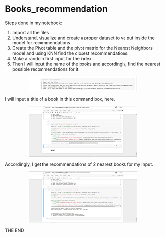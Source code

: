 # Books_recommendation


Steps done in my notebook:

1) Import all the files
2) Understand, visualize and create a proper dataset to ve put inside the model for recommendations
3) Create the Pivot table and the pivot matrix for the Nearest Neighbors model and using KNN find the closest recommendations.
4) Make a random first input for the index.
5) Then I will input the name of the books and accordingly, find the nearest possible recommendations for it.
<p align="center">
  <img src="https://github.com/anshulsingh8101/Books_recommendation/blob/main/images/1.png" width="350" title="hover text">
</p>


I will input a title of a book in this command box, here. 
<p align="center">
  <img src="https://github.com/anshulsingh8101/Books_recommendation/blob/main/images/2.png" width="350" title="hover text">
</p>

Accordingly, I get the recommendations of 2 nearest books for my input.
<p align="center">
  <img src="https://github.com/anshulsingh8101/Books_recommendation/blob/main/images/3.png" width="350" title="hover text">
</p>


THE END
